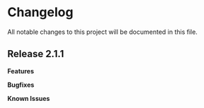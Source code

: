 # Changelog

All notable changes to this project will be documented in this file.

## Release 2.1.1

**Features**

**Bugfixes**

**Known Issues**
